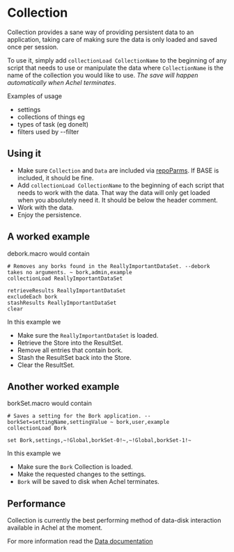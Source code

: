 # Collection

Collection provides a sane way of providing persistent data to an application, taking care of making sure the data is only loaded and saved once per session.

To use it, simply add `collectionLoad CollectionName` to the beginning of any script that needs to use or manipulate the data where `CollectionName` is the name of the collection you would like to use. *The save will happen automatically when Achel terminates*.

Examples of usage
* settings
* collections of things eg
 * types of task (eg doneIt)
 * filters used by --filter

## Using it

* Make sure `Collection` and `Data` are included via [repoParms](https://github.com/ksandom/achel/blob/master/docs/programming/creatingARepositoryWithProfiles.md#use-repoparmdefinepackages-to-create-a-profile). If BASE is included, it should be fine.
* Add `collectionLoad CollectionName` to the beginning of each script that needs to work with the data. That way the data will only get loaded when you absolutely need it. It should be below the header comment.
* Work with the data.
* Enjoy the persistence.

## A worked example

debork.macro would contain

    # Removes any borks found in the ReallyImportantDataSet. --debork takes no arguments. ~ bork,admin,example
    collectionLoad ReallyImportantDataSet
    
    retrieveResults ReallyImportantDataSet
    excludeEach bork
    stashResults ReallyImportantDataSet
    clear

In this example we

* Make sure the `ReallyImportantDataSet` is loaded.
* Retrieve the Store into the ResultSet.
* Remove all entries that contain bork.
* Stash the ResultSet back into the Store.
* Clear the ResultSet.

## Another worked example

borkSet.macro would contain

    # Saves a setting for the Bork application. --borkSet=settingName,settingValue ~ bork,user,example
    collectionLoad Bork
    
    set Bork,settings,~!Global,borkSet-0!~,~!Global,borkSet-1!~

In this example we

* Make sure the `Bork` Collection is loaded.
* Make the requested changes to the settings.
* `Bork` will be saved to disk when Achel terminates.

## Performance

Collection is currently the best performing method of data-disk interaction available in Achel at the moment.

For more information read the [Data documentation](https://github.com/ksandom/achel/blob/master/packages-available/Data/docs/dataToDisk.md)